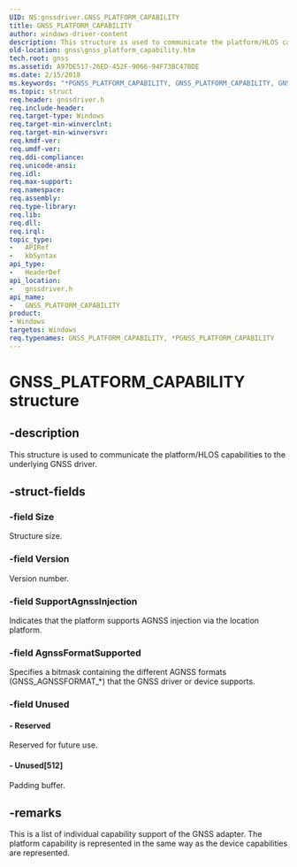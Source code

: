 ```yaml
---
UID: NS:gnssdriver.GNSS_PLATFORM_CAPABILITY
title: GNSS_PLATFORM_CAPABILITY
author: windows-driver-content
description: This structure is used to communicate the platform/HLOS capabilities to the underlying GNSS driver.
old-location: gnss\gnss_platform_capability.htm
tech.root: gnss
ms.assetid: A97DE517-26ED-452F-9066-94F73BC47BDE
ms.date: 2/15/2018
ms.keywords: "*PGNSS_PLATFORM_CAPABILITY, GNSS_PLATFORM_CAPABILITY, GNSS_PLATFORM_CAPABILITY structure [Sensor Devices], PGNSS_PLATFORM_CAPABILITY, PGNSS_PLATFORM_CAPABILITY structure pointer [Sensor Devices], gnss.gnss_platform_capability, gnssdriver/GNSS_PLATFORM_CAPABILITY, gnssdriver/PGNSS_PLATFORM_CAPABILITY"
ms.topic: struct
req.header: gnssdriver.h
req.include-header: 
req.target-type: Windows
req.target-min-winverclnt: 
req.target-min-winversvr: 
req.kmdf-ver: 
req.umdf-ver: 
req.ddi-compliance: 
req.unicode-ansi: 
req.idl: 
req.max-support: 
req.namespace: 
req.assembly: 
req.type-library: 
req.lib: 
req.dll: 
req.irql: 
topic_type:
-	APIRef
-	kbSyntax
api_type:
-	HeaderDef
api_location:
-	gnssdriver.h
api_name:
-	GNSS_PLATFORM_CAPABILITY
product:
- Windows
targetos: Windows
req.typenames: GNSS_PLATFORM_CAPABILITY, *PGNSS_PLATFORM_CAPABILITY
---
```


# GNSS_PLATFORM_CAPABILITY structure


## -description


This structure is used to communicate the platform/HLOS capabilities to the underlying GNSS driver.


## -struct-fields




### -field Size

Structure size.


### -field Version

Version number.


### -field SupportAgnssInjection

Indicates that the platform supports AGNSS injection via the location platform.


### -field AgnssFormatSupported

Specifies a bitmask containing the different AGNSS formats (GNSS_AGNSSFORMAT_*) that the GNSS driver or device supports.


### -field Unused

 




#### - Reserved

Reserved for future use.


#### - Unused[512]

Padding buffer.


## -remarks



 This is a list of individual capability support of the GNSS adapter. The platform capability is represented in the same way as the device capabilities are represented.



